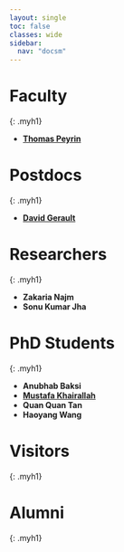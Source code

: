 ```yaml
---
layout: single
toc: false
classes: wide
sidebar:
  nav: "docsm"
---
```


# Faculty
{: .myh1}

- **[Thomas Peyrin](https://sites.google.com/site/thomaspeyrin/)**


# Postdocs
{: .myh1}

- **[David Gerault](http://www.gerault.net/)**


# Researchers
{: .myh1}

- **Zakaria Najm**
- **Sonu Kumar Jha**


# PhD Students
{: .myh1}

- **Anubhab Baksi**
- **[Mustafa Khairallah](https://www.mustafa-khairallah.com/)**
- **Quan Quan Tan**
- **Haoyang Wang**


# Visitors
{: .myh1}

# Alumni
{: .myh1}
